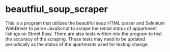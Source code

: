 # beautfiul_soup_scraper
This is a program that utilizes the beautiful soup HTML parser and Selenium WebDriver to parse JavaScript to scrape the rental status
of appartment listings on Street Easy. There are also tests written into the program to test the accuracy of the scraping.
These tests may need to be updated periodically as the status of the apartments used for testing change.
